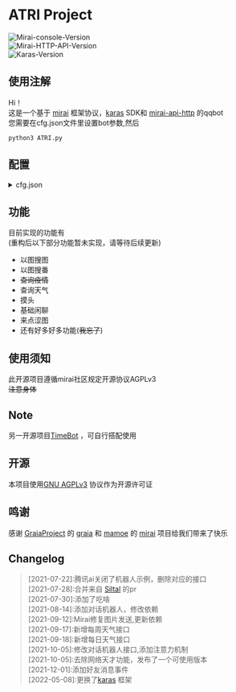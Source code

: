 # ATRI Project
![Mirai-console-Version](https://img.shields.io/badge/mirai--console-2.7.1--dev-brightgreen.svg?style=plastic)  
![Mirai-HTTP-API-Version](https://img.shields.io/badge/mirai--http--api-2.5.0-brightgreen.svg?style=plastic)  
![Karas-Version](https://img.shields.io/badge/Karas-0.1.4-brightgreen.svg?style=plastic)  

## 使用注解  
Hi！  
这是一个基于 [mirai](https://github.com/mamoe/mirai) 框架协议，[karas](https://github.com/ShiroDoMain/karas) SDK和 [mirai-api-http](https://github.com/project-mirai/mirai-api-http) 的qqbot  
您需要在cfg.json文件里设置bot参数,然后  
```shell script
python3 ATRI.py
```

## 配置
<details>
<summary>cfg.json</summary>

> cfg.json:  
>>  botConfig:  
>>>  botName: 必填,bot的名称  
>>>  qq: 必填,Bot的qq    
>>>  verifyKey:必填.Bot的authKey    
>>>  host:必填,mah的地址  
>>>  port:必填,mah的端口  
>>>  ws:默认true，以websocket方式监听  
>>>  logLevel:日志输出登记。默认info  
>>>  logToFile:  
>>>>   enable:是否输出到文件，默认否  
>>>>   file:日志输出文件，默认为logs/xxxxx.log  
>>>  nameRouse:默认true，设置为true时可以通过设定的botName交互  
>>  
>>  event:  
>>>   groupEvent:默认true，设置为true时监听群组消息  
>>>   friendEvent:默认true，设置为true时监听好友消息  
>>>   tempEvent:默认true，设置为true时监听临时消息  
>>  
>>  master:  
>>>  enable:默认false，设置为true时启用master权限  
>>>  qq:int，指定拥有与群主和管理员相同能操作bot的权限的用户，有且只有一个  
>>
>>  blackList:int列表,bot不想理会的对象  
>>  
>>  sticker:  
>>>    enable:默认true，设置为true时bot可以触发回复指定的sticker  
>>>    path:stickers存放位置  
>>  
>>  storage:文件存放位置，默认为storage  
>>  
>>  setu:  
>>>   enable:默认false，指定为true时触发来点涩图事件  
>>>   flash:默认true，指定为true时发送形式为闪照    
>>>   command:str列表，指定触发命令  
>>>   path:涩图的存放位置  
>>
>>  illustrationSearch:  
>>>   enable:默认true，指定为true时开启以图搜图  
>>>   command:str列表，指定触发命令  
>>
>>  animeSearch:  
>>>   enable:默认true，指定为true时开启以图搜番
>>>   command:str列表,指定触发命令
>>  
>>  chatBot:  
>>>   enable: 默认true,指定为true时开启对话机器人  
>>>   at:默认true,指定为true时被at触发对话  
>>>   nameRouse:默认true,指定为true时检测到对话中有bot名字触发对话机器人  
>>>   badRequest:请求异常时触发对话  
>>>   quote:默认false,指定true时回复相关对话  
>>>   shield:int数组,不在指定群组触发对话  
>>
>>  weather:默认true,指定为true时可以使用天气功能  
>>  
>>  shieldGroup:  
>>>   enable:默认false，指定为true时Bot屏蔽指定群聊
>>>   list:int列表，屏蔽指定群聊   
>>  
>>  onlyGroup:  
>>>   enable:默认false，指定为true时Bot只监听指定群聊消息  
>>>   list:int列表，监听指定群聊  
>>  
>>  shieldFriend:
>>>   enable:默认false，指定为true时Bot不会监听指定好友消息  
>>>   list:int列表，屏蔽指定好友
</details>

## 功能
目前实现的功能有  
(重构后以下部分功能暂未实现，请等待后续更新)  
- 以图搜图  
- 以图搜番  
- ~~查询疫情~~  
- 查询天气  
- 摸头
- 基础闲聊 
- 来点涩图
- 还有好多好多功能(~~我忘了~~)
## 使用须知  
此开源项目遵循mirai社区规定开源协议AGPLv3  
~~注意身体~~

## Note
另一开源项目[TimeBot](https://github.com/ShiroDoMain/TimeBot) ，可自行搭配使用 

## 开源  
本项目使用[GNU AGPLv3](https://github.com/ShiroDoMain/ATRI-qqbot/blob/master/LICENSE) 协议作为开源许可证  

## 鸣谢
感谢 [GraiaProject](https://github.com/GraiaProject) 的 [graia](https://github.com/GraiaProject/Application) 和 [mamoe](https://github.com/mamoe) 的 [mirai](https://github.com/mamoe/mirai) 项目给我们带来了快乐

## Changelog  
>  \[2021-07-22]:腾讯ai关闭了机器人示例，删除对应的接口  
>  \[2021-07-28]:合并来自 [Siltal](https://github.com/Siltal) 的pr  
>  \[2021-07-30]:添加了吃啥  
>  \[2021-08-14]:添加对话机器人，修改依赖  
>  \[2021-09-12]:Mirai修复图片发送,更新依赖  
>  \[2021-09-17]:新增每周天气接口  
>  \[2021-09-18]:新增每日天气接口  
>  \[2021-10-05]:修改对话机器人接口,添加注意力机制  
>  \[2021-10-05]:去除网络天才功能，发布了一个可使用版本  
>  \[2021-12-01]:添加好友消息事件  
>  \[2022-05-08]:更换了[karas](https://github.com/ShiroDoMain/karas) 框架  
